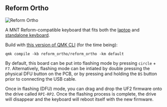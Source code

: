 ## Reform Ortho

![Reform Ortho](https://i.redd.it/teckwqi8zt871.png)

A MNT Reform-compatible keyboard that fits both the [laptop](https://shop.mntre.com/products/mnt-reform) and [standalone keyboard](https://shop.mntre.com/products/mnt-reform-usb-keyboard-standalone).

Build with [this version of QMK CLI](https://github.com/jackhumbert/qmk_cli/tree/exodus_experiments) (for the time being):
```
qmk compile -kb reform_ortho/reform_ortho -km default
```

By default, this board can be put into flashing mode by pressing `circle` + `F7`. Alternatively, flashing mode can be intiated by double pressing the physical DFU button on the PCB, or by pressing and holding the `BS` button prior to connecting the USB cable.

Once in flashing (DFU) mode, you can drag and drop the UF2 firmware onto the drive called `RPI-RP2`. Once the flashing process is complete, the drive will disappear and the keyboard will reboot itself with the new firmware.